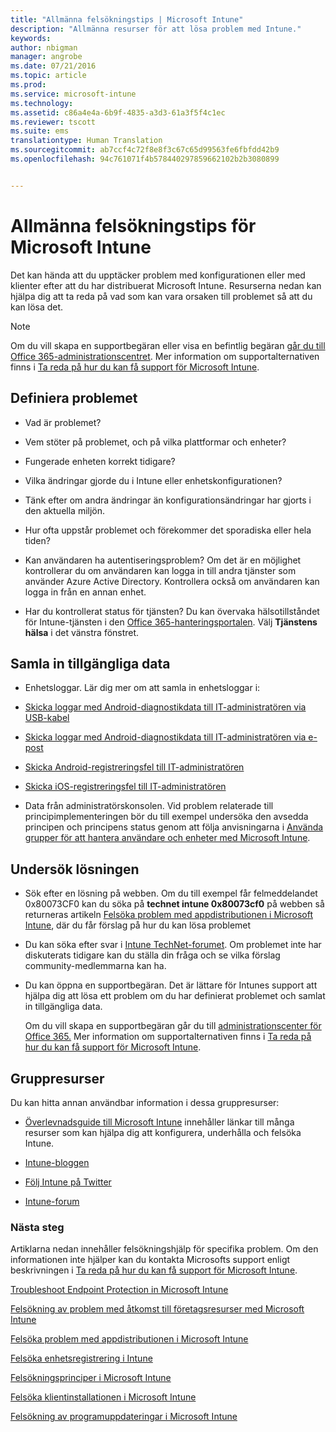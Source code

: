 ```yaml
---
title: "Allmänna felsökningstips | Microsoft Intune"
description: "Allmänna resurser för att lösa problem med Intune."
keywords: 
author: nbigman
manager: angrobe
ms.date: 07/21/2016
ms.topic: article
ms.prod: 
ms.service: microsoft-intune
ms.technology: 
ms.assetid: c86a4e4a-6b9f-4835-a3d3-61a3f5f4c1ec
ms.reviewer: tscott
ms.suite: ems
translationtype: Human Translation
ms.sourcegitcommit: ab7ccf4c72f8e8f3c67c65d99563fe6fbfdd42b9
ms.openlocfilehash: 94c761071f4b578440297859662102b2b3080899


---
```


# Allmänna felsökningstips för Microsoft Intune
Det kan hända att du upptäcker problem med konfigurationen eller med klienter efter att du har distribuerat Microsoft Intune. Resurserna nedan kan hjälpa dig att ta reda på vad som kan vara orsaken till problemet så att du kan lösa det.

> [!NOTE]
> Om du vill skapa en supportbegäran eller visa en befintlig begäran [går du till Office 365-administrationscentret](https://portal.office.com/admin/default.aspx). Mer information om supportalternativen finns i [Ta reda på hur du kan få support för Microsoft Intune](how-to-get-support-for-microsoft-intune.md).

## Definiera problemet

-   Vad är problemet?

-   Vem stöter på problemet, och på vilka plattformar och enheter?

-   Fungerade enheten korrekt tidigare?

-   Vilka ändringar gjorde du i Intune eller enhetskonfigurationen?

-   Tänk efter om andra ändringar än konfigurationsändringar har gjorts i den aktuella miljön.

-   Hur ofta uppstår problemet och förekommer det sporadiska eller hela tiden?

-   Kan användaren ha autentiseringsproblem? Om det är en möjlighet kontrollerar du om användaren kan logga in till andra tjänster som använder Azure Active Directory. Kontrollera också om användaren kan logga in från en annan enhet.

-   Har du kontrollerat status för tjänsten? Du kan övervaka hälsotillståndet för Intune-tjänsten i den [Office 365-hanteringsportalen](https://portal.office.com/Admin/Default.aspx). Välj **Tjänstens hälsa** i det vänstra fönstret.

## Samla in tillgängliga data

-   Enhetsloggar. Lär dig mer om att samla in enhetsloggar i:
  - [Skicka loggar med Android-diagnostikdata till IT-administratören via USB-kabel](/intune/enduser/send-diagnostic-data-logs-to-your-it-administrator-using-a-usb-cable-android)
  - [Skicka loggar med Android-diagnostikdata till IT-administratören via e-post](/intune/enduser/send-diagnostic-data-logs-to-your-it-administrator-using-email-android)
  - [Skicka Android-registreringsfel till IT-administratören](/intune/enduser/send-enrollment-errors-to-your-it-administrator-android)
  - [Skicka iOS-registreringsfel till IT-administratören](/intune/enduser/send-errors-to-your-it-admin-ios)

-   Data från administratörskonsolen. Vid problem relaterade till principimplementeringen bör du till exempel undersöka den avsedda principen och principens status genom att följa anvisningarna i [Använda grupper för att hantera användare och enheter med Microsoft Intune](/intune/deploy-use/use-groups-to-manage-users-and-devices-with-microsoft-intune).

## Undersök lösningen

-   Sök efter en lösning på webben. Om du till exempel får felmeddelandet 0x80073CF0 kan du söka på **technet intune 0x80073cf0** på webben så returneras artikeln [Felsöka problem med appdistributionen i Microsoft Intune](troubleshoot-app-deployment-problems-in-microsoft-intune.md), där du får förslag på hur du kan lösa problemet

-   Du kan söka efter svar i [Intune TechNet-forumet](https://social.technet.microsoft.com/Forums/en-US/home?forum=microsoftintuneprod).  Om problemet inte har diskuterats tidigare kan du ställa din fråga och se vilka förslag community-medlemmarna kan ha.

-   Du kan öppna en supportbegäran. Det är lättare för Intunes support att hjälpa dig att lösa ett problem om du har definierat problemet och samlat in tillgängliga data.

    Om du vill skapa en supportbegäran går du till [administrationscenter för Office 365.](https://portal.office.com/admin/default.aspx) Mer information om supportalternativen finns i [Ta reda på hur du kan få support för Microsoft Intune](how-to-get-support-for-microsoft-intune.md).

## Gruppresurser
Du kan hitta annan användbar information i dessa gruppresurser:

-   [Överlevnadsguide till Microsoft Intune](http://social.technet.microsoft.com/wiki/contents/articles/23431.microsoft-intune-survival-guide.aspx) innehåller länkar till många resurser som kan hjälpa dig att konfigurera, underhålla och felsöka Intune.

-   [Intune-bloggen](http://blogs.technet.com/b/windowsintune/)

-   [Följ Intune på Twitter](https://twitter.com/MSIntune)

-   [Intune-forum](https://social.technet.microsoft.com/Forums/home?category=microsoftintune&filter=alltypes&sort=lastpostdesc)

### Nästa steg
Artiklarna nedan innehåller felsökningshjälp för specifika problem. Om den informationen inte hjälper kan du kontakta Microsofts support enligt beskrivningen i [Ta reda på hur du kan få support för Microsoft Intune](how-to-get-support-for-microsoft-intune.md).

[Troubleshoot Endpoint Protection in Microsoft Intune](troubleshoot-endpoint-protection-in-microsoft-intune.md)

[Felsökning av problem med åtkomst till företagsresurser med Microsoft Intune](troubleshoot-company-resource-access-problems-with-microsoft-intune.md)

[Felsöka problem med appdistributionen i Microsoft Intune](troubleshoot-app-deployment-problems-in-microsoft-intune.md)

[Felsöka enhetsregistrering i Intune](troubleshoot-device-enrollment-in-intune.md)

[Felsökningsprinciper i Microsoft Intune](troubleshoot-policies-in-microsoft-intune.md)

[Felsöka klientinstallationen i Microsoft Intune](troubleshoot-client-setup-in-microsoft-intune.md)

[Felsökning av programuppdateringar i Microsoft Intune](troubleshoot-software-updates-in-microsoft-intune.md)



<!--HONumber=Aug16_HO3-->


